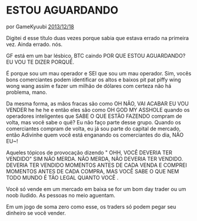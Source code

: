 # ESTOU AGUARDANDO

por GameKyuubi [2013/12/18](https://bitcointalk.org/index.php?topic=375643.0)

<LanguageDropdown/>

Digitei d esse título duas vezes porque sabia que estava errado na primeira vez. Ainda errado. nós.

GF está em um bar lésbico, BTC caindo POR QUE ESTOU AGUARDANDO? EU VOU TE DIZER PORQUÊ.

É porque sou um mau operador e SEI que sou um mau operador. Sim, vocês bons comerciantes podem identificar os altos e baixos pit pat piffy wing wong wang assim e fazer um milhão de dólares com certeza não há problema, mano.

Da mesma forma, as mãos fracas são como OH NÃO, VAI ACABAR EU VOU VENDER he he he e então eles são como OH GOD MY ASSHOLE quando os operadores inteligentes que SABE O QUE ESTÃO FAZENDO compram de volta, mas você sabe o quê? Eu não faço parte desse grupo. Quando os comerciantes compram de volta, eu já sou parte do capital de mercado, então Adivinhe quem você está enganando os comerciantes do dia, NÃO EU~!

Aqueles tópicos de provocação dizendo " OHH, VOCÊ DEVERIA TER VENDIDO" SIM NÃO MERDA. NÃO MERDA, NÃO DEVERIA TER VENDIDO. DEVERIA TER VENDIDO MOMENTOS ANTES DE CADA VENDA E COMPREI MOMENTOS ANTES DE CADA COMPRA, MAS VOCÊ SABE O QUE NEM TODO MUNDO É TÃO LEGAL QUANTO VOCÊ .

Você só vende em um mercado em baixa se for um bom day trader ou um noob iludido. As pessoas no meio aguentam.

Em um jogo de soma zero como esse, os traders só podem pegar seu dinheiro se você vender.
